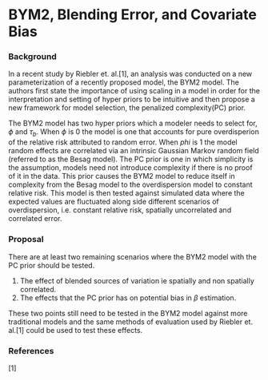 # BYM2, Blending Error, and Covariate Bias

### Background  
In a recent study by Riebler et. al.[1], an analysis was conducted on a new
parameterization of a recently proposed model, the BYM2 model. The authors 
first state the importance of using scaling in a model in order for the 
interpretation and setting of hyper priors to be intuitive and then propose 
a new framework for model selection, the penalized complexity(PC) prior. 

The BYM2 model has two hyper priors which a modeler needs to select for, 
$\phi$ and $\tau_b$. When $\phi$ is $0$ the model is one that accounts for 
pure overdisperion of the relative risk attributed to random error. When 
$phi$ is $1$ the model random effects are correlated via an intrinsic 
Gaussian Markov random field (referred to as the Besag model). The PC 
prior is one in which simplicity is the assumption, models need not 
introduce complexity if there is no proof of it in the data. This prior 
causes the BYM2 model to reduce itself in complexity from the Besag model to 
the overdispersion model to constant relative risk. This model is then tested 
against simulated data where the expected values are fluctuated along side 
different scenarios of overdispersion, i.e. constant relative risk, spatially 
uncorrelated and correlated error.  

### Proposal  
There are at least two remaining scenarios where the BYM2 model with the PC 
prior should be tested.

1) The effect of blended sources of variation ie spatially and non spatially correlated. 
2) The effects that the PC prior has on potential bias in $\beta$ estimation.

These two points still need to be tested in the BYM2 model against more 
traditional models and the same methods of evaluation used by Riebler et. al.[1] 
could be used to test these effects.


### References  
[1]